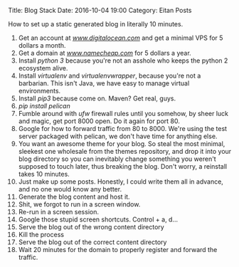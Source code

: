 Title: Blog Stack
Date: 2016-10-04 19:00
Category: Eitan Posts

How to set up a static generated blog in literally 10 minutes.  


1. Get an account at *www.digitalocean.com* and get a minimal VPS for 5 dollars a month.
2. Get a domain at *www.namecheap.com* for 5 dollars a year.
3. Install *python 3* because you're not an asshole who keeps the python 2 ecosystem alive.
4. Install *virtualenv* and *virtualenvwrapper*, because you're not a barbarian. This isn't Java, we have easy to manage virtual environments.
5. Install *pip3* because come on. Maven? Get real, guys.
6. *pip install pelican*
7. Fumble around with *ufw* firewall rules until you somehow, by sheer luck and magic, get port 8000 open. Do it again for port 80.
8. Google for how to forward traffic from 80 to 8000. We're using the test server packaged with pelican, we don't have time for anything else.
9. You want an awesome theme for your blog. So steal the most minimal, sleekest one wholesale from the themes repository, and drop it into your blog directory so you can inevitably change something you weren't supposed to touch later, thus breaking the blog. Don't worry, a reinstall takes 10 minutes.
10. Just make up some posts. Honestly, I could write them all in advance, and no one would know any better.
11. Generate the blog content and host it.
12. Shit, we forgot to run in a screen window.
13. Re-run in a screen session.
14. Google those stupid screen shortcuts. Control + a, d...
15. Serve the blog out of the wrong content directory
16. Kill the process
17. Serve the blog out of the correct content directory
18. Wait 20 minutes for the domain to properly register and forward the traffic.